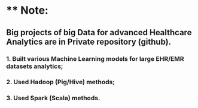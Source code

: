 # ** Note: 
## Big projects of big Data for advanced Healthcare Analytics are in Private repository (github).

### 1. Built various Machine Learning models for large EHR/EMR datasets analytics;
### 2. Used Hadoop (Pig/Hive) methods;
### 3. Used Spark (Scala) methods.
<br>
<br>
<br>
<br>
<br>
